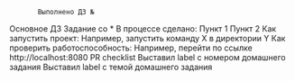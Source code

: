            Выполнено ДЗ №
 Основное ДЗ
  Задание со *
В процессе сделано:
Пункт 1
Пункт 2
Как запустить проект:
Например, запустить команду X в директории Y
Как проверить работоспособность:
Например, перейти по ссылке http://localhost:8080
PR checklist
 Выставил label с номером домашнего задания
 Выставил label с темой домашнего задания

